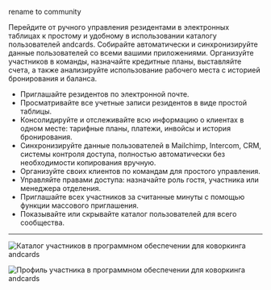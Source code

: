 rename to community

Перейдите от ручного управления резидентами в электронных таблицах к простому и удобному в использовании каталогу пользователей andcards. Собирайте автоматически и синхронизируйте данные пользователей со всеми вашими приложениями. Организуйте участников в команды, назначайте кредитные планы, выставляйте счета, а также анализируйте использование рабочего места с историей бронирования и баланса.

- Приглашайте резидентов по электронной почте.
- Просматривайте все учетные записи резидентов в виде простой таблицы.
- Консолидируйте и отслеживайте всю информацию о клиентах в одном месте: тарифные планы, платежи, инвойсы и история бронирования.
- Синхронизируйте данные пользователей в Mailchimp, Intercom, CRM, системы контроля доступа, полностью автоматически без необходимости копирования вручную.
- Организуйте своих клиентов по командам для простого управления.
- Управляйте правами доступа: назначайте роль гостя, участника или менеджера отделения.
- Приглашайте всех участников за считанные минуты с помощью функции массового приглашения.
- Показывайте или скрывайте каталог пользователей для всего сообщества.

---

![Каталог участников в программном обеспечении для коворкинга andcards](https://d7ccq1i35b0cj.cloudfront.net/andcards-directory-members-light-en-1920-1200.png)

![Профиль участника в программном обеспечении для коворкинга andcards](https://d7ccq1i35b0cj.cloudfront.net/andcards-directory-user-main-light-en-1920-1200.png)
